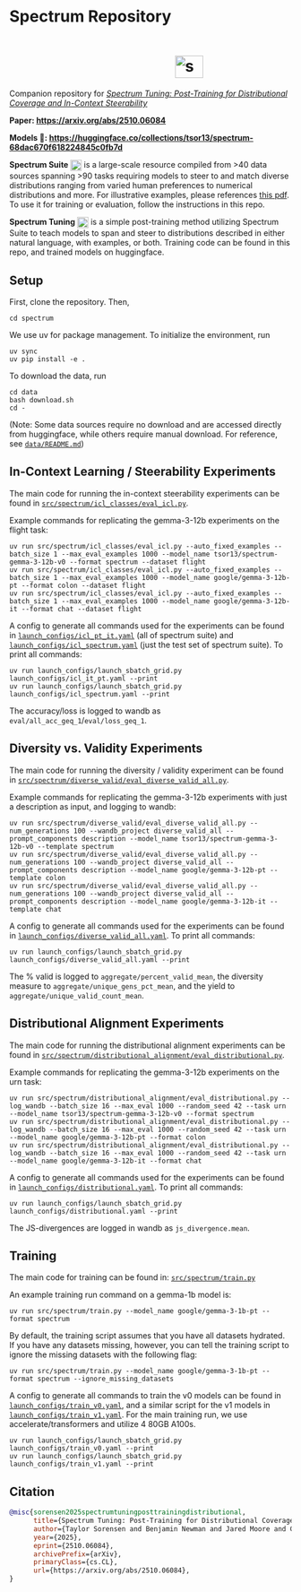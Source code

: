 # Spectrum Repository <img width="50" height="40" alt="spectrum2" src="https://github.com/user-attachments/assets/2af31d90-d60e-4611-9caf-5cbddd1acafa" style="vertical-align: -100px;" />

Companion repository for [*Spectrum Tuning: Post-Training for Distributional Coverage and In-Context Steerability*](https://arxiv.org/abs/2510.06084)

**Paper: https://arxiv.org/abs/2510.06084**

**Models 🤗: https://huggingface.co/collections/tsor13/spectrum-68dac670f618224845c0fb7d**

**Spectrum Suite** <img width="20" height="20" alt="spectrumsuitelogo" src="https://github.com/user-attachments/assets/f5568f9c-84fa-46e1-86cb-ee73fd1c0a84" style="vertical-align: middle;" /> is a large-scale resource compiled from >40 data sources spanning >90 tasks requiring models to steer to and match diverse distributions ranging from varied human preferences to numerical distributions and more. For illustrative examples, please references [this pdf](https://tsor13.github.io/files/spectrumprompts.pdf). To use it for training or evaluation, follow the instructions in this repo.

**Spectrum Tuning** <img width="20" height="20" alt="spectrum2" src="https://github.com/user-attachments/assets/2af31d90-d60e-4611-9caf-5cbddd1acafa" style="vertical-align: middle;" /> is a simple post-training method utilizing Spectrum Suite to teach models to span and steer to distributions described in either natural language, with examples, or both. Training code can be found in this repo, and trained models on huggingface.

## Setup
First, clone the repository. Then,
```
cd spectrum
```

We use uv for package management. To initialize the environment, run
```
uv sync
uv pip install -e .
```

To download the data, run
```
cd data
bash download.sh
cd -
```
(Note: Some data sources require no download and are accessed directly from huggingface, while others require manual download. For reference, see [`data/README.md`](data/README.md))

## In-Context Learning / Steerability Experiments
The main code for running the in-context steerability experiments can be found in [`src/spectrum/icl_classes/eval_icl.py`](src/spectrum/icl_classes/eval_icl.py).

Example commands for replicating the gemma-3-12b experiments on the flight task:
```
uv run src/spectrum/icl_classes/eval_icl.py --auto_fixed_examples --batch_size 1 --max_eval_examples 1000 --model_name tsor13/spectrum-gemma-3-12b-v0 --format spectrum --dataset flight
uv run src/spectrum/icl_classes/eval_icl.py --auto_fixed_examples --batch_size 1 --max_eval_examples 1000 --model_name google/gemma-3-12b-pt --format colon --dataset flight
uv run src/spectrum/icl_classes/eval_icl.py --auto_fixed_examples --batch_size 1 --max_eval_examples 1000 --model_name google/gemma-3-12b-it --format chat --dataset flight
```

A config to generate all commands used for the experiments can be found in [`launch_configs/icl_pt_it.yaml`](launch_configs/icl_pt_it.yaml) (all of spectrum suite) and [`launch_configs/icl_spectrum.yaml`](launch_configs/icl_spectrum.yaml) (just the test set of spectrum suite). To print all commands:
```
uv run launch_configs/launch_sbatch_grid.py launch_configs/icl_it_pt.yaml --print
uv run launch_configs/launch_sbatch_grid.py launch_configs/icl_spectrum.yaml --print
```

The accuracy/loss is logged to wandb as `eval/all_acc_geq_1`/`eval/loss_geq_1`.

## Diversity vs. Validity Experiments
The main code for running the diversity / validity experiment can be found in [`src/spectrum/diverse_valid/eval_diverse_valid_all.py`](src/spectrum/diverse_valid/eval_diverse_valid_all.py).

Example commands for replicating the gemma-3-12b experiments with just a description as input, and logging to wandb:
```
uv run src/spectrum/diverse_valid/eval_diverse_valid_all.py --num_generations 100 --wandb_project diverse_valid_all --prompt_components description --model_name tsor13/spectrum-gemma-3-12b-v0 --template spectrum
uv run src/spectrum/diverse_valid/eval_diverse_valid_all.py --num_generations 100 --wandb_project diverse_valid_all --prompt_components description --model_name google/gemma-3-12b-pt --template colon
uv run src/spectrum/diverse_valid/eval_diverse_valid_all.py --num_generations 100 --wandb_project diverse_valid_all --prompt_components description --model_name google/gemma-3-12b-it --template chat
```

A config to generate all commands used for the experiments can be found in [`launch_configs/diverse_valid_all.yaml`](launch_configs/diverse_valid_all.yaml). To print all commands:
```
uv run launch_configs/launch_sbatch_grid.py launch_configs/diverse_valid_all.yaml --print
```

The % valid is logged to `aggregate/percent_valid_mean`, the diversity measure to `aggregate/unique_gens_pct_mean`, and the yield to `aggregate/unique_valid_count_mean`.

## Distributional Alignment Experiments
The main code for running the distributional alignment experiments can be found in [`src/spectrum/distributional_alignment/eval_distributional.py`](src/spectrum/distributional_alignment/eval_distributional.py).

Example commands for replicating the gemma-3-12b experiments on the urn task:
```
uv run src/spectrum/distributional_alignment/eval_distributional.py --log_wandb --batch_size 16 --max_eval 1000 --random_seed 42 --task urn --model_name tsor13/spectrum-gemma-3-12b-v0 --format spectrum
uv run src/spectrum/distributional_alignment/eval_distributional.py --log_wandb --batch_size 16 --max_eval 1000 --random_seed 42 --task urn --model_name google/gemma-3-12b-pt --format colon
uv run src/spectrum/distributional_alignment/eval_distributional.py --log_wandb --batch_size 16 --max_eval 1000 --random_seed 42 --task urn --model_name google/gemma-3-12b-it --format chat 
```

A config to generate all commands used for the experiments can be found in [`launch_configs/distributional.yaml`](launch_configs/distributional.yaml). To print all commands:
```
uv run launch_configs/launch_sbatch_grid.py launch_configs/distributional.yaml --print
```

The JS-divergences are logged in wandb as `js_divergence.mean`.

## Training
The main code for training can be found in: [`src/spectrum/train.py`](src/spectrum/train.py)

An example training run command on a gemma-1b model is:
```
uv run src/spectrum/train.py --model_name google/gemma-3-1b-pt --format spectrum
```
By default, the training script assumes that you have all datasets hydrated. If you have any datasets missing, however, you can tell the training script to ignore the missing datasets with the following flag:
```
uv run src/spectrum/train.py --model_name google/gemma-3-1b-pt --format spectrum --ignore_missing_datasets
```

A config to generate all commands to train the v0 models can be found in [`launch_configs/train_v0.yaml`](launch_configs/train_v0.yaml), and a similar script for the v1 models in [`launch_configs/train_v1.yaml`](launch_configs/train_v1.yaml). For the main training run, we use accelerate/transformers and utilize 4 80GB A100s.

```
uv run launch_configs/launch_sbatch_grid.py launch_configs/train_v0.yaml --print
uv run launch_configs/launch_sbatch_grid.py launch_configs/train_v1.yaml --print
```




## Citation
```bibtex
@misc{sorensen2025spectrumtuningposttrainingdistributional,
      title={Spectrum Tuning: Post-Training for Distributional Coverage and In-Context Steerability}, 
      author={Taylor Sorensen and Benjamin Newman and Jared Moore and Chan Park and Jillian Fisher and Niloofar Mireshghallah and Liwei Jiang and Yejin Choi},
      year={2025},
      eprint={2510.06084},
      archivePrefix={arXiv},
      primaryClass={cs.CL},
      url={https://arxiv.org/abs/2510.06084}, 
}
```

